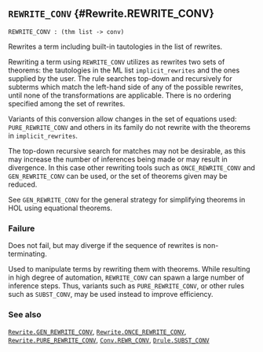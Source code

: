 ## `REWRITE_CONV` {#Rewrite.REWRITE_CONV}


```
REWRITE_CONV : (thm list -> conv)
```



Rewrites a term including built-in tautologies in the list of rewrites.


Rewriting a term using `REWRITE_CONV` utilizes as rewrites two sets
of theorems: the tautologies in the ML list `implicit_rewrites` and the
ones supplied by the user. The rule searches top-down and recursively
for subterms which match the left-hand side of any of the possible
rewrites, until none of the transformations are applicable. There is no
ordering specified among the set of rewrites.

Variants of this conversion allow changes in the set of equations used:
`PURE_REWRITE_CONV` and others in its family do not rewrite with the
theorems in `implicit_rewrites`.

The top-down recursive search for matches may not be desirable, as
this may increase the number of inferences being made or may result in
divergence. In this case other rewriting tools such as
`ONCE_REWRITE_CONV` and `GEN_REWRITE_CONV` can be used, or the set of
theorems given may be reduced.

See `GEN_REWRITE_CONV` for the general strategy for simplifying
theorems in HOL using equational theorems.

### Failure

Does not fail, but may diverge if the sequence of rewrites is
non-terminating.


Used to manipulate terms by rewriting them with theorems.
While resulting in high degree of automation, `REWRITE_CONV` can
spawn a large number of inference steps. Thus, variants such
as `PURE_REWRITE_CONV`, or other rules such as `SUBST_CONV`, may be used
instead to improve efficiency.

### See also

[`Rewrite.GEN_REWRITE_CONV`](#Rewrite.GEN_REWRITE_CONV), [`Rewrite.ONCE_REWRITE_CONV`](#Rewrite.ONCE_REWRITE_CONV), [`Rewrite.PURE_REWRITE_CONV`](#Rewrite.PURE_REWRITE_CONV), [`Conv.REWR_CONV`](#Conv.REWR_CONV), [`Drule.SUBST_CONV`](#Drule.SUBST_CONV)

